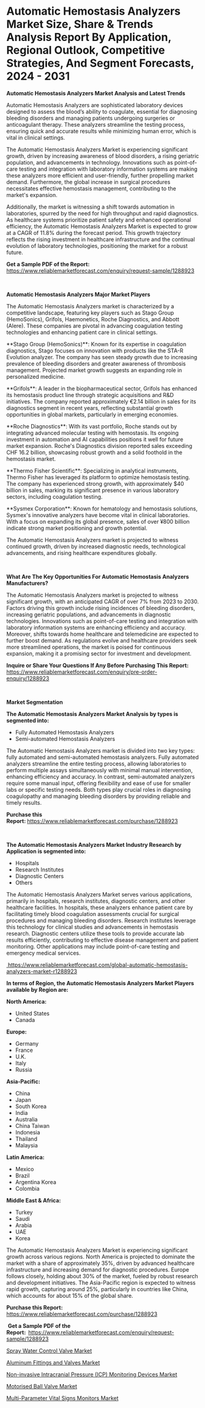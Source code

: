 <p><h1>Automatic Hemostasis Analyzers Market Size, Share & Trends Analysis Report By Application, Regional Outlook, Competitive Strategies, And Segment Forecasts, 2024 - 2031</h1></p><p><strong>Automatic Hemostasis Analyzers Market Analysis and Latest Trends</strong></p>
<p><p>Automatic Hemostasis Analyzers are sophisticated laboratory devices designed to assess the blood’s ability to coagulate, essential for diagnosing bleeding disorders and managing patients undergoing surgeries or anticoagulant therapy. These analyzers streamline the testing process, ensuring quick and accurate results while minimizing human error, which is vital in clinical settings.</p><p>The Automatic Hemostasis Analyzers Market is experiencing significant growth, driven by increasing awareness of blood disorders, a rising geriatric population, and advancements in technology. Innovations such as point-of-care testing and integration with laboratory information systems are making these analyzers more efficient and user-friendly, further propelling market demand. Furthermore, the global increase in surgical procedures necessitates effective hemostasis management, contributing to the market's expansion.</p><p>Additionally, the market is witnessing a shift towards automation in laboratories, spurred by the need for high throughput and rapid diagnostics. As healthcare systems prioritize patient safety and enhanced operational efficiency, the Automatic Hemostasis Analyzers Market is expected to grow at a CAGR of 11.8% during the forecast period. This growth trajectory reflects the rising investment in healthcare infrastructure and the continual evolution of laboratory technologies, positioning the market for a robust future.</p></p>
<p><strong>Get a Sample PDF of the Report:&nbsp;</strong> <a href="https://www.reliablemarketforecast.com/enquiry/request-sample/1288923?utm_campaign=1080&utm_medium=2&utm_source=Github&utm_content=ia&utm_term=26102024&utm_id=automatic-hemostasis-analyzers">https://www.reliablemarketforecast.com/enquiry/request-sample/1288923</a></p>
<p>&nbsp;</p>
<p><strong>Automatic Hemostasis Analyzers Major Market Players</strong></p>
<p><p>The Automatic Hemostasis Analyzers market is characterized by a competitive landscape, featuring key players such as Stago Group (HemoSonics), Grifols, Haemonetics, Roche Diagnostics, and Abbott (Alere). These companies are pivotal in advancing coagulation testing technologies and enhancing patient care in clinical settings.</p><p>**Stago Group (HemoSonics)**: Known for its expertise in coagulation diagnostics, Stago focuses on innovation with products like the STA-R Evolution analyzer. The company has seen steady growth due to increasing prevalence of bleeding disorders and greater awareness of thrombosis management. Projected market growth suggests an expanding role in personalized medicine.</p><p>**Grifols**: A leader in the biopharmaceutical sector, Grifols has enhanced its hemostasis product line through strategic acquisitions and R&D initiatives. The company reported approximately €2.14 billion in sales for its diagnostics segment in recent years, reflecting substantial growth opportunities in global markets, particularly in emerging economies.</p><p>**Roche Diagnostics**: With its vast portfolio, Roche stands out by integrating advanced molecular testing with hemostasis. Its ongoing investment in automation and AI capabilities positions it well for future market expansion. Roche's Diagnostics division reported sales exceeding CHF 16.2 billion, showcasing robust growth and a solid foothold in the hemostasis market.</p><p>**Thermo Fisher Scientific**: Specializing in analytical instruments, Thermo Fisher has leveraged its platform to optimize hemostasis testing. The company has experienced strong growth, with approximately $40 billion in sales, marking its significant presence in various laboratory sectors, including coagulation testing.</p><p>**Sysmex Corporation**: Known for hematology and hemostasis solutions, Sysmex's innovative analyzers have become vital in clinical laboratories. With a focus on expanding its global presence, sales of over ¥800 billion indicate strong market positioning and growth potential.</p><p>The Automatic Hemostasis Analyzers market is projected to witness continued growth, driven by increased diagnostic needs, technological advancements, and rising healthcare expenditures globally.</p></p>
<p>&nbsp;</p>
<p><strong>What Are The Key Opportunities For Automatic Hemostasis Analyzers Manufacturers?</strong></p>
<p><p>The Automatic Hemostasis Analyzers market is projected to witness significant growth, with an anticipated CAGR of over 7% from 2023 to 2030. Factors driving this growth include rising incidences of bleeding disorders, increasing geriatric populations, and advancements in diagnostic technologies. Innovations such as point-of-care testing and integration with laboratory information systems are enhancing efficiency and accuracy. Moreover, shifts towards home healthcare and telemedicine are expected to further boost demand. As regulations evolve and healthcare providers seek more streamlined operations, the market is poised for continuous expansion, making it a promising sector for investment and development.</p></p>
<p><strong>Inquire or Share Your Questions If Any Before Purchasing This Report:</strong> <a href="https://www.reliablemarketforecast.com/enquiry/pre-order-enquiry/1288923?utm_campaign=1080&utm_medium=2&utm_source=Github&utm_content=ia&utm_term=26102024&utm_id=automatic-hemostasis-analyzers">https://www.reliablemarketforecast.com/enquiry/pre-order-enquiry/1288923</a></p>
<p>&nbsp;</p>
<p><strong>Market Segmentation</strong></p>
<p><strong>The Automatic Hemostasis Analyzers Market Analysis by types is segmented into:</strong></p>
<p><ul><li>Fully Automated Hemostasis Analyzers</li><li>Semi-automated Hemostasis Analyzers</li></ul></p>
<p><p>The Automatic Hemostasis Analyzers market is divided into two key types: fully automated and semi-automated hemostasis analyzers. Fully automated analyzers streamline the entire testing process, allowing laboratories to perform multiple assays simultaneously with minimal manual intervention, enhancing efficiency and accuracy. In contrast, semi-automated analyzers require some manual input, offering flexibility and ease of use for smaller labs or specific testing needs. Both types play crucial roles in diagnosing coagulopathy and managing bleeding disorders by providing reliable and timely results.</p></p>
<p><strong>Purchase this Report:&nbsp;</strong><a href="https://www.reliablemarketforecast.com/purchase/1288923?utm_campaign=1080&utm_medium=2&utm_source=Github&utm_content=ia&utm_term=26102024&utm_id=automatic-hemostasis-analyzers">https://www.reliablemarketforecast.com/purchase/1288923</a></p>
<p>&nbsp;</p>
<p><strong>The Automatic Hemostasis Analyzers Market Industry Research by Application is segmented into:</strong></p>
<p><ul><li>Hospitals</li><li>Research Institutes</li><li>Diagnostic Centers</li><li>Others</li></ul></p>
<p><p>The Automatic Hemostasis Analyzers Market serves various applications, primarily in hospitals, research institutes, diagnostic centers, and other healthcare facilities. In hospitals, these analyzers enhance patient care by facilitating timely blood coagulation assessments crucial for surgical procedures and managing bleeding disorders. Research institutes leverage this technology for clinical studies and advancements in hemostasis research. Diagnostic centers utilize these tools to provide accurate lab results efficiently, contributing to effective disease management and patient monitoring. Other applications may include point-of-care testing and emergency medical services.</p></p>
<p><a href="https://www.reliablemarketforecast.com/global-automatic-hemostasis-analyzers-market-r1288923?utm_campaign=1080&utm_medium=2&utm_source=Github&utm_content=ia&utm_term=26102024&utm_id=automatic-hemostasis-analyzers">&nbsp;https://www.reliablemarketforecast.com/global-automatic-hemostasis-analyzers-market-r1288923</a></p>
<p><strong>In terms of Region, the Automatic Hemostasis Analyzers Market Players available by Region are:</strong></p>
<p>
    <p> <strong> North America: </strong>
        <ul>
            <li>United States</li>
            <li>Canada</li>
        </ul>
        </p> 
    <p> <strong> Europe: </strong>
        <ul>
            <li>Germany</li>
            <li>France</li>
            <li>U.K.</li>
            <li>Italy</li>
            <li>Russia</li>
        </ul>
        </p> 
    <p> <strong> Asia-Pacific: </strong>
        <ul>
            <li>China</li>
            <li>Japan</li>
            <li>South Korea</li>
            <li>India</li>
            <li>Australia</li>
            <li>China Taiwan</li>
            <li>Indonesia</li>
            <li>Thailand</li>
            <li>Malaysia</li>
        </ul>
        </p> 
    <p> <strong> Latin America: </strong>
        <ul>
            <li>Mexico</li>
            <li>Brazil</li>
            <li>Argentina Korea</li>
            <li>Colombia</li>
        </ul>
        </p> 
    <p> <strong> Middle East & Africa: </strong>
        <ul>
            <li>Turkey</li>
            <li>Saudi</li>
            <li>Arabia</li>
            <li>UAE</li>
            <li>Korea</li>
        </ul>
    </p>
    </p>
<p><p>The Automatic Hemostasis Analyzers Market is experiencing significant growth across various regions. North America is projected to dominate the market with a share of approximately 35%, driven by advanced healthcare infrastructure and increasing demand for diagnostic procedures. Europe follows closely, holding about 30% of the market, fueled by robust research and development initiatives. The Asia-Pacific region is expected to witness rapid growth, capturing around 25%, particularly in countries like China, which accounts for about 15% of the global share.</p></p>
<p><strong>Purchase this Report: </strong><a href="https://www.reliablemarketforecast.com/purchase/1288923?utm_campaign=1080&utm_medium=2&utm_source=Github&utm_content=ia&utm_term=26102024&utm_id=automatic-hemostasis-analyzers">https://www.reliablemarketforecast.com/purchase/1288923</a></p>
<p>&nbsp;<strong>Get a Sample PDF of the Report:&nbsp;&nbsp;</strong><a href="https://www.reliablemarketforecast.com/enquiry/request-sample/1288923?utm_campaign=1080&utm_medium=2&utm_source=Github&utm_content=ia&utm_term=26102024&utm_id=automatic-hemostasis-analyzers">https://www.reliablemarketforecast.com/enquiry/request-sample/1288923</a></p>
<p><strong></strong></p>
<p><p><a href="https://issuu.com/reportprime-2/docs/spray-water-control-valve-market-si_182c28e77700dc?utm_campaign=1080&utm_medium=2&utm_source=Github&utm_content=ia&utm_term=26102024&utm_id=automatic-hemostasis-analyzers">Spray Water Control Valve Market</a></p><p><a href="https://www.linkedin.com/pulse/analyzing-global-aluminum-fittings-valves-market-growth-prospects-khjpc?utm_campaign=1080&utm_medium=2&utm_source=Github&utm_content=ia&utm_term=26102024&utm_id=automatic-hemostasis-analyzers">Aluminum Fittings and Valves Market</a></p><p><a href="https://github.com/iva0ei4r/Market-Research-Report-List-1/blob/main/non-invasive-intracranial-pressure-icp-monitoring-devices-market.md?utm_campaign=1080&utm_medium=2&utm_source=Github&utm_content=ia&utm_term=26102024&utm_id=automatic-hemostasis-analyzers">Non-invasive Intracranial Pressure (ICP) Monitoring Devices Market</a></p><p><a href="https://issuu.com/reportprime-2/docs/motorised-ball-valve-market-size-20_93103398145a43?utm_campaign=1080&utm_medium=2&utm_source=Github&utm_content=ia&utm_term=26102024&utm_id=automatic-hemostasis-analyzers">Motorised Ball Valve Market</a></p><p><a href="https://github.com/gdfhhhj/Market-Research-Report-List-6/blob/main/multi-parameter-vital-signs-monitors-market.md?utm_campaign=1080&utm_medium=2&utm_source=Github&utm_content=ia&utm_term=26102024&utm_id=automatic-hemostasis-analyzers">Multi-Parameter Vital Signs Monitors Market</a></p></p>